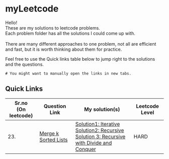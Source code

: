 # myLeetcode

Hello!<br>
These are my solutions to leetcode problems.<br>
Each problem folder has all the solutions I could come up with.<br>
<br>
There are many different approaches to one problem, not all are efficient and fast, but it is worth thinking about them for practice.<br>


Feel free to use the Quick links table below to jump right to the solutions and the questions.

```
# You might want to manually open the links in new tabs. 
```


## Quick Links

| Sr.no<br>(On leetcode) | Question Link | My solution(s) | Leetcode Level |
| --- | --- | --- | --- |
| 23. | [Merge k Sorted Lists](https://leetcode.com/problems/merge-k-sorted-lists/) | [Solution1: Iterative](https://github.com/yashkurkure/myLeetcode/blob/main/merge_k_sorted_lists/solution0.java)<br>[Solution2: Recursive](https://github.com/yashkurkure/myLeetcode/blob/main/merge_k_sorted_lists/solution1.java)<br>[Solution 3: Recursive with Divide and Conquer](https://github.com/yashkurkure/myLeetcode/blob/main/merge_k_sorted_lists/solution2.java)| HARD |